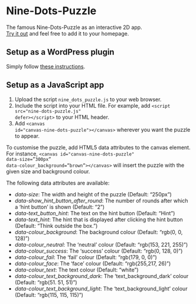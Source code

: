 # Nine-Dots-Puzzle
The famous Nine-Dots-Puzzle as an interactive 2D app.<br />
<a href="http://www2.informatik.uni-freiburg.de/~gebhardl/">Try it out</a> and feel free to add it to your homepage.

## Setup as a WordPress plugin
Simply follow <a href="https://wordpress.org/plugins/nine-dots-puzzle/">these instructions</a>.

## Setup as a JavaScript app
1. Upload the script <code>nine_dots_puzzle.js</code> to your web browser.
2. Include the script into your HTML file. For example, add <code>\<script src="nine-dots-puzzle.js" defer\>\</script\></code> to your HTML header.
3. Add <code>\<canvas id="canvas-nine-dots-puzzle"\>\</canvas\></code> wherever you want the puzzle to appear.

To customise the puzzle, add HTML5 data attributes to the canvas element. For instance, <code>\<canvas id="canvas-nine-dots-puzzle" data-size=”300px” data-colour_background=”brown”\>\</canvas\></code> will insert the puzzle with the given size and background colour.

The following data attributes are available:

- *data-size*: The width and height of the puzzle (Default: “250px”)
- *data-show_hint_button_after_round*: The number of rounds after which a ‘hint button’ is shown (Default: “2”)
- *data-text_button_hint*: The text on the hint button (Default: “Hint”)
- *data-text_hint*: The hint that is displayed after clicking the hint button (Default: “Think outside the box.”)
- *data-colour_background*: The background colour (Default: “rgb(0, 0, 128)”)
- *data-colour_neutral*: The ‘neutral’ colour (Default: “rgb(153, 221, 255)”)
- *data-colour_success*: The ‘success’ colour (Default: “rgb(0, 128, 0)”)
- *data-colour_fail*: The ‘fail’ colour (Default: “rgb(179, 0, 0)”)
- *data-colour_face*: The ‘face’ colour (Default: “rgb(255,217, 26)”)
- *data-colour_text*: The text colour (Default: “white”)
- *data-colour_text_background_dark*: The ‘text_background_dark’ colour (Default: “rgb(51. 51, 51)”)
- *data-colour_text_background_light*: The ‘text_background_light’ colour (Default: “rgb(115, 115, 115)”)
